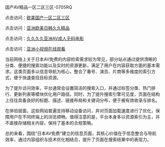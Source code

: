 国产AⅤ精品一区二区三区-0705RQ

点击访问：<a href="https://gsd-agv.pages.dev/">欧美国产一区二区三区</a>

点击访问：<a href="https://gda-c7m.pages.dev/">亚洲欧美日韩久久精品</a>

点击访问：<a href="https://tfda.pages.dev/">久久久久亚洲AV成人无码电影</a>

点击访问：<a href="https://bsdf-5f5.pages.dev/">亚洲小视频在线观看</a>

当前网络上关于日本AV免费的内容检索需求较为常见，部分站点通过提供清晰的分类、便捷的搜索功能以及实时的资源更新，满足了用户在内容获取方面的基本需求。这类页面多以信息导航为核心，整合了番号、演员、片商等多维度的索引方式，便于快速查找目标资源。

为了提升访问效率，平台通常会设置简洁的搜索入口，并通过标签分类、热门排行、更新列表等模块优化用户路径。同时，为了提升搜索引擎可见度，页面在结构上往往具备良好的标题、描述、链接布局和关键词分布，便于被有效收录与排名。

在体验层面，这些网站普遍支持移动设备访问，并对页面加载速度进行了优化，保障用户在不同终端上的浏览顺畅。值得注意的是，平台本身多以资源索引为主，并不直接存储相关内容，保持了基本的合规策略。

总的来看，围绕“日本AV免费”建立的信息页面，其核心价值在于信息整合与导航效率，通过内容组织与技术优化相结合，提升了页面在搜索结果中的表现力。

<span style="display:none;">[Canonical link](https://github.com/E20250705/So4 ）</span>

